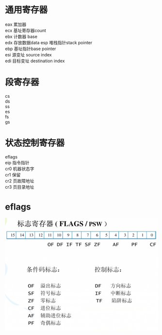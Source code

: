 # 通用寄存器

eax 累加器  
ecx 基址寄存器count   
ebx 计数器 base  
edx 存放数据data 
esp 堆栈指针stack pointer  
ebp 基址指针base pointer  
esi 源变址 source index  
edi 目标变址 destination index  

# 段寄存器
cs  
ds  
ss  
es  
fs  
gs  

# 状态控制寄存器

eflags  
eip 指令指针  
cr0 机器状态字  
cr1 保留  
cr2 页故障地址  
cr3 页目录地址  

# eflags
![elfags](img/eflags.png)
